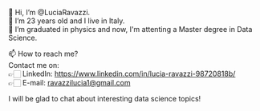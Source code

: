 
👋 Hi, I’m @LuciaRavazzi. <br>
👀 I’m 23 years old and I live in Italy. <br>
🏢 I’m graduated in physics and now, I'm attenting a Master degree in Data Science. <br>

📫 How to reach me? <br>
 Contact me on: <br>
 👉🏻 LinkedIn: https://www.linkedin.com/in/lucia-ravazzi-98720818b/ <br>
 👉🏻 E-mail: ravazzilucia1@gmail.com <br>
    
  I will be glad to chat about interesting data science topics!

<!---
LuciaRavazzi/LuciaRavazzi is a ✨ special ✨ repository because its `README.md` (this file) appears on your GitHub profile.
You can click the Preview link to take a look at your changes.
--->
